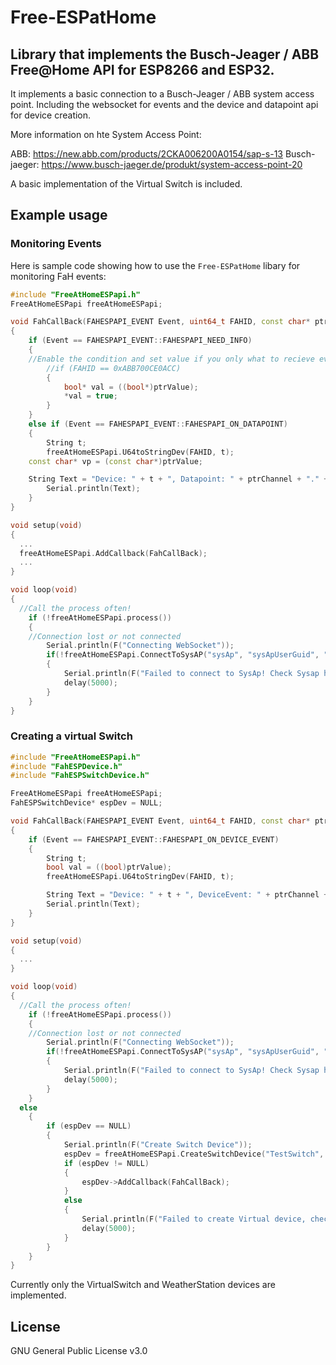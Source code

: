 # Free-ESPatHome

## Library that implements the Busch-Jeager / ABB Free@Home API for ESP8266 and ESP32.

It implements a basic connection to a Busch-Jeager / ABB system access point. Including the websocket for events and the device and datapoint api for device creation.

More information on hte System Access Point:

ABB: https://new.abb.com/products/2CKA006200A0154/sap-s-13
Busch-jaeger: https://www.busch-jaeger.de/produkt/system-access-point-20

A basic implementation of the Virtual Switch is included.

## Example usage
### Monitoring Events
Here is sample code showing how to use the `Free-ESPatHome` libary for monitoring FaH events: 

```ino
#include "FreeAtHomeESPapi.h"
FreeAtHomeESPapi freeAtHomeESPapi;

void FahCallBack(FAHESPAPI_EVENT Event, uint64_t FAHID, const char* ptrChannel, const char* ptrDataPoint, void* ptrValue)
{
	if (Event == FAHESPAPI_EVENT::FAHESPAPI_NEED_INFO)
	{
    //Enable the condition and set value if you only what to recieve events for a specific device:
		//if (FAHID == 0xABB700CE0ACC) 
		{
			bool* val = ((bool*)ptrValue);
			*val = true;
		}
	}
	else if (Event == FAHESPAPI_EVENT::FAHESPAPI_ON_DATAPOINT)
	{
		String t;
		freeAtHomeESPapi.U64toStringDev(FAHID, t);
    const char* vp = (const char*)ptrValue;

    String Text = "Device: " + t + ", Datapoint: " + ptrChannel + "." + ptrDataPoint + " = " + vp;
		Serial.println(Text);
	}
}

void setup(void)
{
  ...
  freeAtHomeESPapi.AddCallback(FahCallBack);
  ...
}

void loop(void)
{
  //Call the process often!
	if (!freeAtHomeESPapi.process())
	{
    //Connection lost or not connected
		Serial.println(F("Connecting WebSocket"));
		if(!freeAtHomeESPapi.ConnectToSysAP("sysAp", "sysApUserGuid", "sysApPassword", false))
		{
			Serial.println(F("Failed to connect to SysAp! Check Sysap hostname and account info!"));
			delay(5000);
		}
	}
}
```

### Creating a virtual Switch

```ino
#include "FreeAtHomeESPapi.h"
#include "FahESPDevice.h"
#include "FahESPSwitchDevice.h"

FreeAtHomeESPapi freeAtHomeESPapi;
FahESPSwitchDevice* espDev = NULL;

void FahCallBack(FAHESPAPI_EVENT Event, uint64_t FAHID, const char* ptrChannel, const char* ptrDataPoint, void* ptrValue)
{
	if (Event == FAHESPAPI_EVENT::FAHESPAPI_ON_DEVICE_EVENT)
	{
		String t;		
		bool val = ((bool)ptrValue);	
		freeAtHomeESPapi.U64toStringDev(FAHID, t);

		String Text = "Device: " + t + ", DeviceEvent: " + ptrChannel + "-" + ptrDataPoint + " = " + val;
		Serial.println(Text);		
	}
}

void setup(void)
{
  ...
}

void loop(void)
{
  //Call the process often!
	if (!freeAtHomeESPapi.process())
	{
    //Connection lost or not connected
		Serial.println(F("Connecting WebSocket"));
		if(!freeAtHomeESPapi.ConnectToSysAP("sysAp", "sysApUserGuid", "sysApPassword", false))
		{
			Serial.println(F("Failed to connect to SysAp! Check Sysap hostname and account info!"));
			delay(5000);
		}
	}
  else
	{	
		if (espDev == NULL)
		{
			Serial.println(F("Create Switch Device"));
			espDev = freeAtHomeESPapi.CreateSwitchDevice("TestSwitch", "Virtual Test Switch", 300);
			if (espDev != NULL)
			{
				espDev->AddCallback(FahCallBack);
			}
			else
			{
				Serial.println(F("Failed to create Virtual device, check user authorizations"));
				delay(5000);
			}
		}
	}
}
```

Currently only the VirtualSwitch and WeatherStation devices are implemented.

## License
GNU General Public License v3.0
